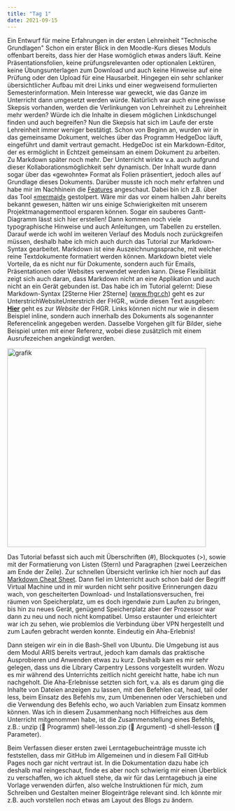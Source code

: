 ```yaml
---
title: "Tag 1"
date: 2021-09-15
---
```


Ein Entwurf für meine Erfahrungen in der ersten Lehreinheit "Technische Grundlagen"
Schon ein erster Blick in den Moodle-Kurs dieses Moduls offenbart bereits, dass hier der Hase womöglich etwas anders läuft. Keine Präsentationsfolien, keine prüfungsrelevanten oder optionalen Lektüren, keine Übungsunterlagen zum Download und auch keine Hinweise auf eine Prüfung oder den Upload für eine Hausarbeit. Hingegen ein sehr schlanker übersichtlicher Aufbau mit drei Links und einer wegweisend formulierten Semesterinformation. Mein Interesse war geweckt, wie das Ganze im Unterricht dann umgesetzt werden würde. Natürlich war auch eine gewisse Skepsis vorhanden, werden die Verlinkungen von Lehreinheit zu Lehreinheit mehr werden? Würde ich die Inhalte in diesem möglichen Linkdschungel finden und auch begreifen? 
Nun die Skepsis hat sich im Laufe der erste Lehreinheit immer weniger bestätigt. Schon von Beginn an, wurden wir in das gemeinsame Dokument, welches über das Programm HedgeDoc läuft, eingeführt und damit vertraut gemacht. HedgeDoc ist ein Markdown-Editor, der es ermöglicht in Echtzeit gemeinsam an einem Dokument zu arbeiten. Zu Markdown später noch mehr.
Der Unterricht wirkte v.a. auch aufgrund dieser Kollaborationsmöglichkeit sehr dynamisch. Der Inhalt wurde dann sogar über das «gewohnte» Format als Folien präsentiert, jedoch alles auf Grundlage dieses Dokuments. Darüber musste ich noch mehr erfahren und habe mir im Nachhinein die [Features](https://demo.hedgedoc.org/features) angeschaut. Dabei bin ich z.B. über das Tool [«mermaid»](https://mermaid-js.github.io/mermaid/#/) gestolpert. Wäre mir das vor einem halben Jahr bereits bekannt gewesen, hätten wir uns einige Schwierigkeiten mit unserem Projektmanagementtool ersparen können. Sogar ein sauberes Gantt-Diagramm lässt sich hier erstellen!
Dann kommen noch viele typographische Hinweise und auch Anleitungen, um Tabellen zu erstellen. Darauf werde ich wohl im weiteren Verlauf des Moduls noch zurückgreifen müssen, deshalb habe ich mich auch durch das Tutorial zur Markdown-Syntax gearbeitet.
Markdown ist eine Auszeichnungssprache, mit welcher reine Textdokumente formatiert werden können. Markdown bietet viele Vorteile, da es nicht nur für Dokumente, sondern auch für Emails, Präsentationen oder Websites verwendet werden kann. Diese Flexibilität zeigt sich auch daran, dass Markdown nicht an eine Applikation und auch nicht an ein Gerät gebunden ist.
Das habe ich im Tutorial gelernt: 
Diese Markdown-Syntax [2Sterne Hier 2Sterne] (www.fhgr.ch) geht es zur UnterstrichWebsiteUnterstrich der FHGR., würde diesen Text ausgeben: [**Hier**](www.fhgr.ch) geht es zur _Website_ der FHGR. Links können nicht nur wie in diesem Beispiel inline, sondern auch innerhalb des Dokuments als sogenannter Referencelink angegeben werden. Dasselbe Vorgehen gilt für Bilder, siehe Beispiel unten mit einer Referenz, wobei diese zusätzlich mit einem Ausrufezeichen angekündigt werden. 

<img width="454" alt="grafik" src="https://user-images.githubusercontent.com/90834619/135158866-9d0a2a42-3730-49bc-988e-086356c8b3d7.png">

Das Tutorial befasst sich auch mit Überschriften (#), Blockquotes (>), sowie mit der Formatierung von Listen (Stern) und Paragraphen (zwei Leerzeichen am Ende der Zeile). Zur schnellen Übersicht verlinke ich hier noch auf das [Markdown Cheat Sheet](https://www.markdownguide.org/cheat-sheet/).
Dann fiel im Unterricht auch schon bald der Begriff Virtual Machine und in mir wurden nicht sehr positive Erinnerungen dazu wach, von gescheiterten Download- und Installationsversuchen, frei räumen von Speicherplatz, um es doch irgendwie zum Laufen zu bringen, bis hin zu neues Gerät, genügend Speicherplatz aber der Prozessor war dann zu neu und noch nicht kompatibel. Umso erstaunter und erleichtert war ich zu sehen, wie problemlos die Verbindung über VPN hergestellt und zum Laufen gebracht werden konnte. Eindeutig ein Aha-Erlebnis!  

Dann steigen wir ein in die Bash-Shell von Ubuntu. Die Umgebung ist aus dem Modul ARIS bereits vertraut, jedoch kam damals das praktische Ausprobieren und Anwenden etwas zu kurz. Deshalb kam es mir sehr gelegen, dass uns die Library Carpentry Lessons vorgestellt wurden. Wozu es mir während des Unterrichts zeitlich nicht gereicht hatte, habe ich nun nachgeholt. Die Aha-Erlebnisse setzten sich fort, v.a. als es darum ging die Inhalte von Dateien anzeigen zu lassen, mit den Befehlen cat, head, tail oder less, beim Einsatz des Befehls mv, zum Umbenennen oder Verschieben und die Verwendung des Befehls echo, wo auch Variablen zum Einsatz kommen können. Was ich in diesem Zusammenhang noch Hilfreiches aus dem Unterricht mitgenommen habe, ist die Zusammenstellung eines Befehls, z.B.: unzip ( Programm) shell-lesson.zip ( Argument) -d shell-lesson ( Parameter).

Beim Verfassen dieser ersten zwei Lerntagebucheinträge musste ich feststellen, dass mir GitHub im Allgemeinen und in diesem Fall GitHub Pages noch gar nicht vertraut ist. In die Dokumentation dazu habe ich deshalb mal reingeschaut, finde es aber noch schwierig mir einen Überblick zu verschaffen, wo ich aktuell stehe, da wir für das Lerntagebuch ja eine Vorlage verwenden dürfen, also welche Instruktionen für mich, zum Schreiben und Gestalten meiner Blogeinträge relevant sind. Ich könnte mir z.B. auch vorstellen noch etwas am Layout des Blogs zu ändern.
